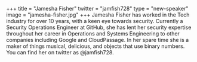 +++
title = "Jamesha Fisher"
twitter = "jamfish728"
type = "new-speaker"
image = "jamesha-fisher.jpg"
+++
Jamesha Fisher has worked in the Tech industry for over 10 years, with a keen eye towards security. Currently a Security Operations Engineer at GitHub, she has lent her security expertise throughout her career in Operations and Systems Engineering to other companies including Google and CloudPassage. In her spare time she is a maker of things musical, delicious, and objects that use binary numbers. You can find her on twitter as @jamfish728.